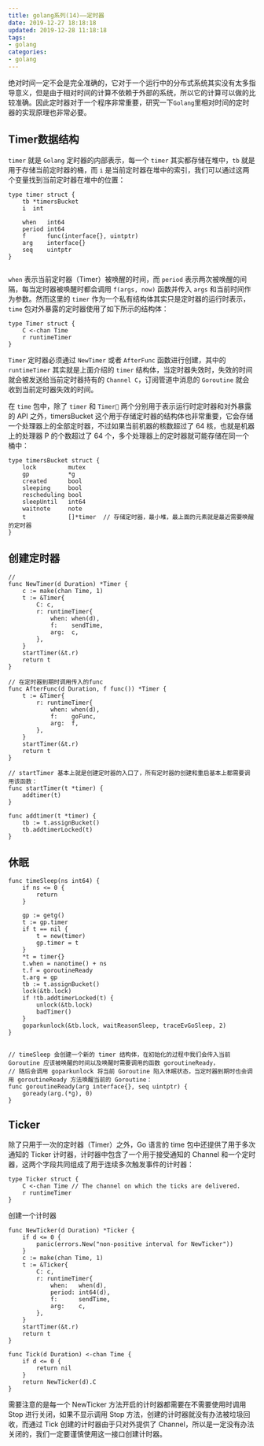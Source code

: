 ```yaml
---
title: golang系列(14)——定时器
date: 2019-12-27 18:18:18
updated: 2019-12-28 11:18:18
tags:
- golang
categories:
- golang
---
```


绝对时间一定不会是完全准确的，它对于一个运行中的分布式系统其实没有太多指导意义，但是由于相对时间的计算不依赖于外部的系统，所以它的计算可以做的比较准确。因此定时器对于一个程序非常重要，研究一下`Golang`里相对时间的定时器的实现原理也非常必要。


<!-- more -->

## Timer数据结构

`timer` 就是 `Golang` 定时器的内部表示，每一个 `timer` 其实都存储在堆中，`tb` 就是用于存储当前定时器的桶，而 `i` 是当前定时器在堆中的索引，我们可以通过这两个变量找到当前定时器在堆中的位置：

```golang
type timer struct {
	tb *timersBucket
	i  int

	when   int64
	period int64
	f      func(interface{}, uintptr)
	arg    interface{}
	seq    uintptr
}


```

`when` 表示当前定时器（Timer）被唤醒的时间，而 `period` 表示两次被唤醒的间隔，每当定时器被唤醒时都会调用 `f(args, now)` 函数并传入 `args` 和当前时间作为参数。然而这里的 `timer` 作为一个私有结构体其实只是定时器的运行时表示，`time` 包对外暴露的定时器使用了如下所示的结构体：

```golang
type Timer struct {
	C <-chan Time
	r runtimeTimer
}
```

`Timer` 定时器必须通过 `NewTimer` 或者 `AfterFunc` 函数进行创建，其中的 `runtimeTimer` 其实就是上面介绍的 `timer` 结构体，当定时器失效时，失效的时间就会被发送给当前定时器持有的 `Channel C`，订阅管道中消息的 `Goroutine` 就会收到当前定时器失效的时间。

在 `time` 包中，除了 `timer` 和 `Timer` 两个分别用于表示运行时定时器和对外暴露的 API 之外，timersBucket 这个用于存储定时器的结构体也非常重要，它会存储一个处理器上的全部定时器，不过如果当前机器的核数超过了 64 核，也就是机器上的处理器 P 的个数超过了 64 个，多个处理器上的定时器就可能存储在同一个桶中：

```golang
type timersBucket struct {
	lock         mutex
	gp           *g
	created      bool
	sleeping     bool
	rescheduling bool
	sleepUntil   int64
	waitnote     note
	t            []*timer  // 存储定时器，最小堆，最上面的元素就是最近需要唤醒的定时器
}
```

## 创建定时器

```golang
// 
func NewTimer(d Duration) *Timer {
	c := make(chan Time, 1)
	t := &Timer{
		C: c,
		r: runtimeTimer{
			when: when(d),
			f:    sendTime,
			arg:  c,
		},
	}
	startTimer(&t.r)
	return t
}

// 在定时器到期时调用传入的func
func AfterFunc(d Duration, f func()) *Timer {
	t := &Timer{
		r: runtimeTimer{
			when: when(d),
			f:    goFunc,
			arg:  f,
		},
	}
	startTimer(&t.r)
	return t
}

// startTimer 基本上就是创建定时器的入口了，所有定时器的创建和重启基本上都需要调用该函数：
func startTimer(t *timer) {
	addtimer(t)
}

func addtimer(t *timer) {
	tb := t.assignBucket()
	tb.addtimerLocked(t)
}

```


## 休眠

```golang
func timeSleep(ns int64) {
	if ns <= 0 {
		return
	}

	gp := getg()
	t := gp.timer
	if t == nil {
		t = new(timer)
		gp.timer = t
	}
	*t = timer{}
	t.when = nanotime() + ns
	t.f = goroutineReady
	t.arg = gp
	tb := t.assignBucket()
	lock(&tb.lock)
	if !tb.addtimerLocked(t) {
		unlock(&tb.lock)
		badTimer()
	}
	goparkunlock(&tb.lock, waitReasonSleep, traceEvGoSleep, 2)
}


// timeSleep 会创建一个新的 timer 结构体，在初始化的过程中我们会传入当前 Goroutine 应该被唤醒的时间以及唤醒时需要调用的函数 goroutineReady，
// 随后会调用 goparkunlock 将当前 Goroutine 陷入休眠状态，当定时器到期时也会调用 goroutineReady 方法唤醒当前的 Goroutine：
func goroutineReady(arg interface{}, seq uintptr) {
	goready(arg.(*g), 0)
}
```


## Ticker

除了只用于一次的定时器（Timer）之外，Go 语言的 time 包中还提供了用于多次通知的 Ticker 计时器，计时器中包含了一个用于接受通知的 Channel 和一个定时器，这两个字段共同组成了用于连续多次触发事件的计时器：

```golang
type Ticker struct {
	C <-chan Time // The channel on which the ticks are delivered.
	r runtimeTimer
}
```

创建一个计时器

```golang
func NewTicker(d Duration) *Ticker {
	if d <= 0 {
		panic(errors.New("non-positive interval for NewTicker"))
	}
	c := make(chan Time, 1)
	t := &Ticker{
		C: c,
		r: runtimeTimer{
			when:   when(d),
			period: int64(d),
			f:      sendTime,
			arg:    c,
		},
	}
	startTimer(&t.r)
	return t
}

func Tick(d Duration) <-chan Time {
	if d <= 0 {
		return nil
	}
	return NewTicker(d).C
}
```

需要注意的是每一个 NewTicker 方法开启的计时器都需要在不需要使用时调用 Stop 进行关闭，如果不显示调用 Stop 方法，创建的计时器就没有办法被垃圾回收，而通过 Tick 创建的计时器由于只对外提供了 Channel，所以是一定没有办法关闭的，我们一定要谨慎使用这一接口创建计时器。